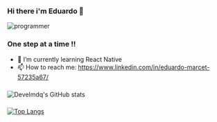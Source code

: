 ### Hi there i'm Eduardo 👋
![programmer](https://user-images.githubusercontent.com/62628508/145297301-12f2147d-290d-4b06-b37a-9bbfb66162c0.gif)

### One step at a time !!

- 🌱 I’m currently learning React Native
- 📫 How to reach me: https://www.linkedin.com/in/eduardo-marcet-57235a67/

###

![Develmdq's GitHub stats](https://github-readme-stats.vercel.app/api?username=Develmdq&show_icons=true&theme=radical)

###

[![Top Langs](https://github-readme-stats.vercel.app/api/top-langs/?username=Develmdq)](https://github.com/Develmdq/github-readme-stats)


